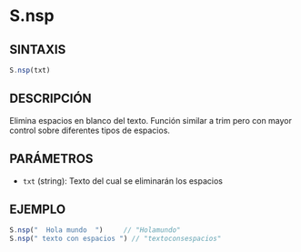 # S.nsp

## SINTAXIS
```javascript
S.nsp(txt)
```

## DESCRIPCIÓN
Elimina espacios en blanco del texto. Función similar a trim pero con mayor control sobre diferentes tipos de espacios.

## PARÁMETROS
- `txt` (string): Texto del cual se eliminarán los espacios

## EJEMPLO
```javascript
S.nsp("  Hola mundo  ")     // "Holamundo"
S.nsp(" texto con espacios ") // "textoconsespacios"
```